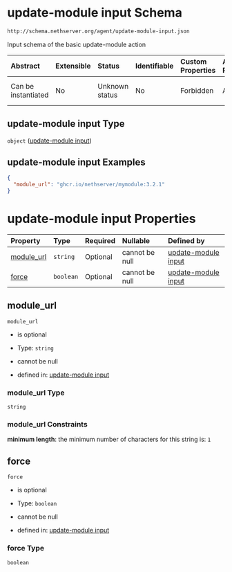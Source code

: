 # update-module input Schema

```txt
http://schema.nethserver.org/agent/update-module-input.json
```

Input schema of the basic update-module action

| Abstract            | Extensible | Status         | Identifiable | Custom Properties | Additional Properties | Access Restrictions | Defined In                                                                        |
| :------------------ | :--------- | :------------- | :----------- | :---------------- | :-------------------- | :------------------ | :-------------------------------------------------------------------------------- |
| Can be instantiated | No         | Unknown status | No           | Forbidden         | Allowed               | none                | [update-module-input.json](agent/update-module-input.json "open original schema") |

## update-module input Type

`object` ([update-module input](update-module-input-1.md))

## update-module input Examples

```json
{
  "module_url": "ghcr.io/nethserver/mymodule:3.2.1"
}
```

# update-module input Properties

| Property                   | Type      | Required | Nullable       | Defined by                                                                                                                                                 |
| :------------------------- | :-------- | :------- | :------------- | :--------------------------------------------------------------------------------------------------------------------------------------------------------- |
| [module\_url](#module_url) | `string`  | Optional | cannot be null | [update-module input](update-module-input-1-properties-module_url.md "http://schema.nethserver.org/agent/update-module-input.json#/properties/module_url") |
| [force](#force)            | `boolean` | Optional | cannot be null | [update-module input](update-module-input-1-properties-force.md "http://schema.nethserver.org/agent/update-module-input.json#/properties/force")           |

## module\_url



`module_url`

*   is optional

*   Type: `string`

*   cannot be null

*   defined in: [update-module input](update-module-input-1-properties-module_url.md "http://schema.nethserver.org/agent/update-module-input.json#/properties/module_url")

### module\_url Type

`string`

### module\_url Constraints

**minimum length**: the minimum number of characters for this string is: `1`

## force



`force`

*   is optional

*   Type: `boolean`

*   cannot be null

*   defined in: [update-module input](update-module-input-1-properties-force.md "http://schema.nethserver.org/agent/update-module-input.json#/properties/force")

### force Type

`boolean`
